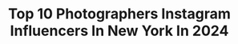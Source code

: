---
title: Top 10 Photographers Instagram Influencers In New York In 2024
description: >-
  Find top photographers Instagram influencers in New York in 2024. Most popular hashtags: #blacklivesmatter #findyourpark #vsco.
platform: Instagram
hits: 865
text_top: Identify the most popular Instagram influencers on inBeat.
text_bottom: inBeat holds 865 Instagram influencers like this in New York, United States for you to pitch.
profiles:
  - username: "zaksuhar"
    fullname: >-
      ZAK SUHAR
    bio: >-
      zaksuhar@gmail.com Explorer and freelance photographer. New York by way of the Midwest. Your one-stop creative shop ↓
    location: "United States"
    followers: 15513
    engagement: 204
    commentsToLikes: 0.089504
    id: ck5bzzm5gs5cy0i11h8woeh5d
    verified: false
    hashtags: "#ad, #mazda, #drivemazda, #gilisports"
  - username: "underground_nyc"
    fullname: >-
      Aaron ✊🏾
    bio: >-
      Photographer • New York To book your next photo shoot! ↙️
    location: "United States"
    followers: 275787
    engagement: 156
    commentsToLikes: 0.019132
    id: ck0u0i7rgtsqv0i19romysrp5
    verified: true
    hashtags: "#manualfocusboyz, #noretouch"
  - username: "briangilbreath"
    fullname: >-
      Brian Gilbreath
    bio: >-
      ＳＴＲＥＥＴ ＰＨＯＴＯＧＲＡＰＨＥＲ ＮＥＷ ＹＯＲＫ ＣＩＴＹ
    location: "United States"
    followers: 6252
    engagement: 667
    commentsToLikes: 0.032887
    id: ckap76u58iv9y0i7841n076q7
    verified: false
    hashtags: "#greenpoint, #archive, #streetphotography, #blacklivesmatter"
  - username: "shesjac"
    fullname: >-
      Jaclyn
    bio: >-
      Photographer | New York
    location: "United States"
    followers: 28319
    engagement: 187
    commentsToLikes: 0.026328
    id: ckf5soe0tfy6k0j233soq0nrk
    verified: false
    hashtags: "#tysm, #winterwonderland, #letitsnow, #santababy"
  - username: "patrickklinc"
    fullname: >-
      Patrick Klinc
    bio: >-
      Photographer New York
    location: "United States"
    followers: 6682
    engagement: 2409
    commentsToLikes: 0.009328
    id: ck5c62ik44l0p0i111e38su1i
    verified: false
    hashtags: "#thegreatestofalltime, #engaged"
  - username: "yavezanthonio"
    fullname: >-
      Yavez Anthonio
    bio: >-
      Director & Photographer New York / Amsterdam
    location: "United States"
    followers: 9479
    engagement: 595
    commentsToLikes: 0.033626
    id: ck0vvnoxjpxlf0i19nz39ud0h
    verified: false
    hashtags: "#sososick"
  - username: "joethommas"
    fullname: >-
      Joe Thomas
    bio: >-
      Travel + Architecture Photographer 𖤥 New York Interior work: @joethomasphoto ✉︎ joethomasphoto@gmail.com
    location: "United States"
    followers: 143293
    engagement: 624
    commentsToLikes: 0.015959
    id: ck0tul0u17n2f0i193mgf2u2u
    verified: false
    hashtags: "#thecapstonepi, #ad, #happyworldphotographyday"
  - username: "mike.depetris"
    fullname: >-
      Michael DePetris
    bio: >-
      PHOTOGRAPHER • NEW YORK CITY (and beyond) ⚡️📡✨ also me ↠ @mikegotlost
    location: "United States"
    followers: 41282
    engagement: 621
    commentsToLikes: 0.014147
    id: ck0tzzu4ps6me0i1961etx8sk
    verified: false
    hashtags: "#newtopographics, #minimalzine, #exploreobserveshare, #littlerivermag"
  - username: "julespicturepalace"
    fullname: >-
      Julian Lennon
    bio: >-
      Singer-songwriter, producer, documentary film maker, philanthropist, fine-art photographer & New York Times Best Selling Author...
    location: "United States"
    followers: 261609
    engagement: 201
    commentsToLikes: 0.051439
    id: ck9h9noam97pn0j78q4y83rii
    verified: true
    hashtags: "#themerrygoround, #art, #poetry, #noisyspirits"
  - username: "dinokuznik"
    fullname: >-
      Dino Kužnik
    bio: >-
      Photographer. New York, California & Beyond. 〰️ New Publication ⦁⦁ 05 Dino Kuznik OUT NOW in collaboration w/ @setantabooks @odtakeovers 〰️
    location: "United States"
    followers: 72917
    engagement: 725
    commentsToLikes: 0.009428
    id: ck0ttv7bh4gd30i19ne0epa3a
    verified: false
    hashtags: ""
---